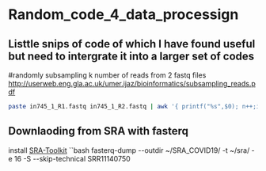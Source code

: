 # Random_code_4_data_processign
## Listtle snips of code of which I have found useful but need to intergrate it into a larger set of codes

#randomly subsampling k number of reads from 2 fastq files
http://userweb.eng.gla.ac.uk/umer.ijaz/bioinformatics/subsampling_reads.pdf
```bash
paste in745_1_R1.fastq in745_1_R2.fastq | awk '{ printf("%s",$0); n++;if(n%4==0) { printf("\n");} else { printf("\t");} }' | awk -v k=10000 'BEGIN{srand(systime() + PROCINFO["pid"]);}{s=x++<k?x-1:int(rand()*x);if(s<k)R[s]=$0}END{for(i in R)print R[i]}' |awk -F"\t" '{print $1"\n"$3"\n"$5"\n"$7 > "in745_100k_R1.fastq";print $2"\n"$4"\n"$6"\n"$8 > "in745_100k_R2.fastq"}'
```

## Downlaoding from SRA with fasterq

install [SRA-Toolkit](https://github.com/ncbi/sra-tools/wiki/02.-Installing-SRA-Toolkit)
``bash
fasterq-dump  --outdir ~/SRA_COVID19/  -t ~/sra/  -e 16   -S   --skip-technical SRR11140750
```
